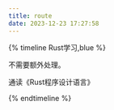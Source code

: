 ```yaml
---
title: route
date: 2023-12-23 17:27:58
---
```


{% timeline Rust学习,blue %}

<!-- timeline 2023-11-15  -->

不需要额外处理。

<!-- endtimeline -->

<!-- timeline 2023-10-09  -->

通读《Rust程序设计语言》

<!-- endtimeline -->



{% endtimeline %}
